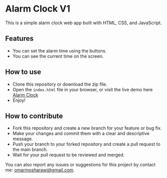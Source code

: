 # Alarm Clock V1

This is a simple alarm clock web app built with HTML, CSS, and JavaScript.

## Features

- You can set the alarm time using the buttons.
- You can see the current time on the screen.

## How to use

- Clone this repository or download the zip file.
- Open the `index.html` file in your browser, or visit the live demo here [Alarm Clock](https://omarmosharawi.github.io/AlarmV1_JS/)
- Enjoy!

## How to contribute

- Fork this repository and create a new branch for your feature or bug fix.
- Make your changes and commit them with a clear and descriptive message.
- Push your branch to your forked repository and create a pull request to the main branch.
- Wait for your pull request to be reviewed and merged.

You can also report any issues or suggestions for this project by contact me: omarmosharawi@gmail.com.
